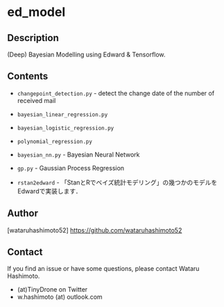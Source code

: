 # ed_model

## Description
(Deep) Bayesian Modelling using Edward & Tensorflow.

## Contents
* `changepoint_detection.py` - detect the change date of the number of received mail

* `bayesian_linear_regression.py`  

* `bayesian_logistic_regression.py`

* `polynomial_regression.py`

* `bayesian_nn.py` - Bayesian Neural Network

* `gp.py` - Gaussian Process Regression

* `rstan2edward` - 「StanとRでベイズ統計モデリング」の幾つかのモデルをEdwardで実装します．

## Author 
[wataruhashimoto52] https://github.com/wataruhashimoto52 

## Contact
If you find an issue or have some questions, please contact Wataru Hashimoto.
- (at)TinyDrone on Twitter
- w.hashimoto (at) outlook.com
